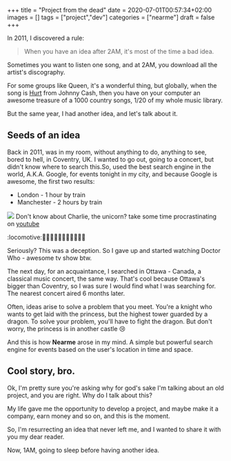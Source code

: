 +++
title = "Project from the dead"
date = 2020-07-01T00:57:34+02:00
images = []
tags = ["project","dev"]
categories = ["nearme"]
draft = false
+++


In 2011, I discovered a rule:
> When you have an idea after 2AM, it's most of the time a bad idea.

Sometimes you want to listen one song, and at 2AM, you download all the artist's discography. 

For some groups like Queen, it's a wonderful thing, but globally, 
when the song is [Hurt](https://www.youtube.com/watch?v=8AHCfZTRGiI) from Johnny Cash, then you have on your computer
an awesome treasure of a 1000 country songs, 1/20 of my whole music library. 

But the same year, I had another idea, and let's talk about it.

## Seeds of an idea

Back in 2011, was in my room, without anything to do, anything to see, bored to hell, in Coventry, UK.
I wanted to go out, going to a concert, but didn't know where to search this.So,
  used the best search engine in the world, A.K.A. Google,  for events tonight in my city, and because Google is awesome, the first two results:
- London - 1 hour by train
- Manchester - 2 hours by train

![](/gifs/choochooshoe.gif)
Don't know about Charlie, the unicorn? take some time procrastinating on [youtube](https://www.youtube.com/watch?v=CsGYh8AacgY&list=PL94555807213983FB&index=4)

:locomotive::railway_car::railway_car::railway_car::railway_car::railway_car::railway_car::railway_car::railway_car::railway_car::railway_car::railway_car:

Seriously? This was a deception. So I gave up and started watching Doctor Who - awesome tv show btw.

The next day, for an acquaintance, I searched in Ottawa - Canada, a classical music concert, the same way. 
That's cool because Ottawa's bigger than Coventry, so I was sure I would find what I was searching for.
The nearest concert aired 6 months later. 

Often, ideas arise to solve a problem that you meet. You're a knight who wants to get laid with the princess, but 
the highest tower guarded by a dragon. To solve your problem, you'll have to fight the dragon. But don't worry, the princess is in another castle :cry:

And this is how **Nearme** arose in my mind. A simple but powerful search engine for events based on the user's location in time and space. 

## Cool story, bro.
Ok, I'm pretty sure you're asking why for god's sake I'm talking about an old project, and you are right. Why do I talk about this? 

My life gave me the opportunity to develop a project, and maybe make it a company, earn money and so on, and this is the moment. 

So, I'm resurrecting an idea that never left me, and I wanted to share it with you my dear reader. 


Now, 1AM, going to sleep before having another idea.